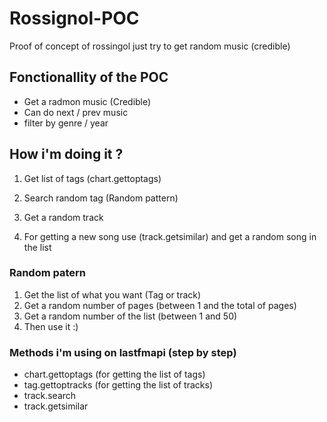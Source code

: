 # Rossignol-POC
Proof of concept of rossingol just try to get random music (credible)

## Fonctionallity of the POC 

- Get a radmon music (Credible)
- Can do next / prev music
- filter by genre / year


## How i'm doing it ? 

1. Get list of tags (chart.gettoptags)
2. Search random tag (Random pattern)
3. Get a random track

4. For getting a new song use (track.getsimilar) and get a random song in the list

### Random patern

1. Get the list of what you want (Tag or track)
2. Get a random number of pages (between 1 and the total of pages)
3. Get a random number of the list (between 1 and 50)
4. Then use it :)

### Methods i'm using on lastfmapi (step by step)

- chart.gettoptags (for getting the list of tags)
- tag.gettoptracks (for getting the list of tracks)
- track.search
- track.getsimilar